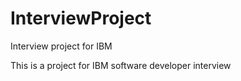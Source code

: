 # InterviewProject
Interview project for IBM

This is a project for IBM software developer interview
